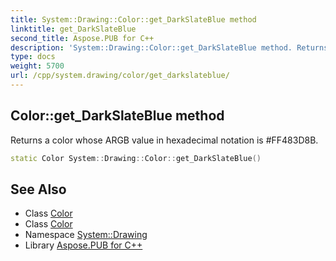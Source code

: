 ```yaml
---
title: System::Drawing::Color::get_DarkSlateBlue method
linktitle: get_DarkSlateBlue
second_title: Aspose.PUB for C++
description: 'System::Drawing::Color::get_DarkSlateBlue method. Returns a color whose ARGB value in hexadecimal notation is #FF483D8B in C++.'
type: docs
weight: 5700
url: /cpp/system.drawing/color/get_darkslateblue/
---
```

## Color::get_DarkSlateBlue method


Returns a color whose ARGB value in hexadecimal notation is #FF483D8B.

```cpp
static Color System::Drawing::Color::get_DarkSlateBlue()
```

## See Also

* Class [Color](../)
* Class [Color](../)
* Namespace [System::Drawing](../../)
* Library [Aspose.PUB for C++](../../../)
